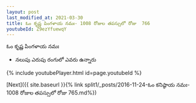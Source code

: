 ```yaml
---
layout: post
last_modified_at: 2021-03-30
title: ఓం కృష్ణ పింగళాయ నమః- 1008 రోజుల తపస్సులో రోజు  766
youtubeId: Z9ezYfuewqY
---
```

 
 
 ఓం కృష్ణ పింగళాయ నమః  
 
 -  నలుపు ఎరుపు రంగులో ఎవరు ఉన్నారు 
 
  
 
  
 
 
 
 
 
 


{% include youtubePlayer.html id=page.youtubeId %}
 
[Next]({{ site.baseurl }}{% link  split1/_posts/2016-11-24-ఓం కనిష్ఠాయ నమః- 1008 రోజుల తపస్సులో రోజు  765.md%})
 
